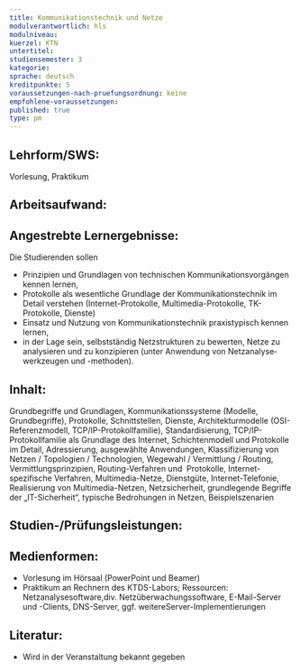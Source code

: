 ```yaml
---
title: Kommunikationstechnik und Netze
modulverantwortlich: hls
modulniveau:
kuerzel: KTN
untertitel:
studiensemester: 3
kategorie:
sprache: deutsch
kreditpunkte: 5
voraussetzungen-nach-pruefungsordnung: keine
empfohlene-voraussetzungen: 
published: true
type: pm
---
```


## Lehrform/SWS:
Vorlesung, Praktikum

## Arbeitsaufwand:

## Angestrebte Lernergebnisse:
Die Studierenden sollen  

- Prinzipien und Grundlagen von technischen Kommunikations­vor­gängen kennen lernen,
- Protokolle als wesentliche Grundlage der Kommunikationstechnik im Detail verstehen (Internet-Protokolle, Multimedia-Protokolle, TK-Protokolle, Dienste)
- Einsatz und Nutzung von Kommunikations­tech­nik praxistypisch kennen lernen,
- in der Lage sein, selbstständig Netzstrukturen zu bewerten, Netze zu analysieren und zu konzipieren (unter Anwendung von Netz­analyse­werkzeugen und -methoden).

## Inhalt:
Grundbegriffe und Grundlagen, Kommunikationssysteme (Modelle, Grundbegriffe), Protokolle, Schnittstellen, Dienste, Architekturmodelle (OSI-Referenzmodell, TCP/IP-Protokollfamilie), Standardisierung, TCP/IP-Protokollfamilie als Grundlage des Internet, Schichtenmodell und Protokolle im Detail, Adressierung, ausgewählte Anwendungen, Klassifizierung von Netzen / Topologien / Technologien, Wegewahl / Vermittlung / Routing, Vermittlungsprinzipien, Routing-Verfahren und  Protokolle, Internet-spezifische Verfahren, Multimedia-Netze, Dienstgüte, Internet-Telefonie, Realisierung von Multimedia-Netzen, Netzsicherheit, grundlegende Begriffe der „IT-Sicherheit“, typische Bedrohungen in Netzen, Beispielszenarien

## Studien-/Prüfungsleistungen:


## Medienformen:
* Vorlesung im Hörsaal (PowerPoint und Beamer)  
* Praktikum an Rechnern des KTDS-Labors; Ressourcen: Netzanalysesoftware,div. Netzüberwachungssoftware, E-Mail-Server und -Clients, DNS-Server, ggf. weitereServer-Implementierungen

## Literatur:
* Wird in der Veranstaltung bekannt gegeben

